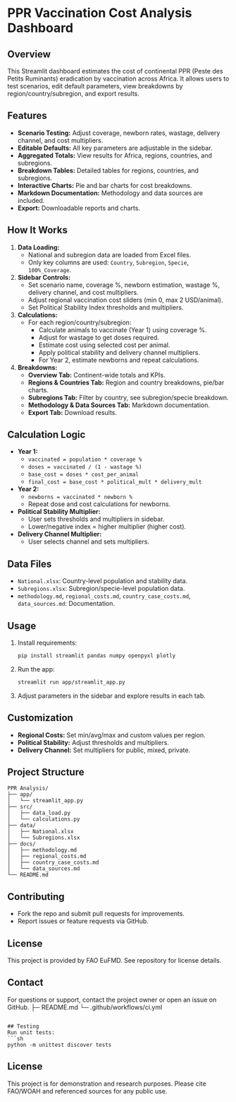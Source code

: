 
# PPR Vaccination Cost Analysis Dashboard

## Overview
This Streamlit dashboard estimates the cost of continental PPR (Peste des Petits Ruminants) eradication by vaccination across Africa. It allows users to test scenarios, edit default parameters, view breakdowns by region/country/subregion, and export results.

## Features
- **Scenario Testing:** Adjust coverage, newborn rates, wastage, delivery channel, and cost multipliers.
- **Editable Defaults:** All key parameters are adjustable in the sidebar.
- **Aggregated Totals:** View results for Africa, regions, countries, and subregions.
- **Breakdown Tables:** Detailed tables for regions, countries, and subregions.
- **Interactive Charts:** Pie and bar charts for cost breakdowns.
- **Markdown Documentation:** Methodology and data sources are included.
- **Export:** Downloadable reports and charts.

## How It Works
1. **Data Loading:**
   - National and subregion data are loaded from Excel files.
   - Only key columns are used: `Country`, `Subregion`, `Specie`, `100%_Coverage`.
2. **Sidebar Controls:**
   - Set scenario name, coverage %, newborn estimation, wastage %, delivery channel, and cost multipliers.
   - Adjust regional vaccination cost sliders (min 0, max 2 USD/animal).
   - Set Political Stability Index thresholds and multipliers.
3. **Calculations:**
   - For each region/country/subregion:
     - Calculate animals to vaccinate (Year 1) using coverage %.
     - Adjust for wastage to get doses required.
     - Estimate cost using selected cost per animal.
     - Apply political stability and delivery channel multipliers.
     - For Year 2, estimate newborns and repeat calculations.
4. **Breakdowns:**
   - **Overview Tab:** Continent-wide totals and KPIs.
   - **Regions & Countries Tab:** Region and country breakdowns, pie/bar charts.
   - **Subregions Tab:** Filter by country, see subregion/specie breakdown.
   - **Methodology & Data Sources Tab:** Markdown documentation.
   - **Export Tab:** Download results.

## Calculation Logic
- **Year 1:**
  - `vaccinated = population * coverage %`
  - `doses = vaccinated / (1 - wastage %)`
  - `base_cost = doses * cost_per_animal`
  - `final_cost = base_cost * political_mult * delivery_mult`
- **Year 2:**
  - `newborns = vaccinated * newborn %`
  - Repeat dose and cost calculations for newborns.
- **Political Stability Multiplier:**
  - User sets thresholds and multipliers in sidebar.
  - Lower/negative index = higher multiplier (higher cost).
- **Delivery Channel Multiplier:**
  - User selects channel and sets multipliers.

## Data Files
- `National.xlsx`: Country-level population and stability data.
- `Subregions.xlsx`: Subregion/specie-level population data.
- `methodology.md`, `regional_costs.md`, `country_case_costs.md`, `data_sources.md`: Documentation.

## Usage
1. Install requirements:
   ```bash
   pip install streamlit pandas numpy openpyxl plotly
   ```
2. Run the app:
   ```bash
   streamlit run app/streamlit_app.py
   ```
3. Adjust parameters in the sidebar and explore results in each tab.

## Customization
- **Regional Costs:** Set min/avg/max and custom values per region.
- **Political Stability:** Adjust thresholds and multipliers.
- **Delivery Channel:** Set multipliers for public, mixed, private.

## Project Structure
```
PPR Analysis/
├── app/
│   └── streamlit_app.py
├── src/
│   ├── data_load.py
│   └── calculations.py
├── data/
│   ├── National.xlsx
│   └── Subregions.xlsx
├── docs/
│   ├── methodology.md
│   ├── regional_costs.md
│   ├── country_case_costs.md
│   └── data_sources.md
└── README.md
```

## Contributing
- Fork the repo and submit pull requests for improvements.
- Report issues or feature requests via GitHub.

## License
This project is provided by FAO EuFMD. See repository for license details.

## Contact
For questions or support, contact the project owner or open an issue on GitHub.
├─ README.md
└─ .github/workflows/ci.yml
```

## Testing
Run unit tests:
```sh
python -m unittest discover tests
```

## License
This project is for demonstration and research purposes. Please cite FAO/WOAH and referenced sources for any public use.
